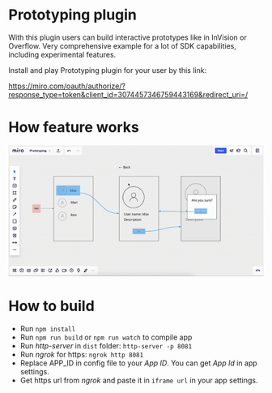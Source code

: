 # Prototyping plugin 
With this plugin users can build interactive prototypes like in InVision or Overflow.
Very comprehensive example for a lot of SDK capabilities, including experimental features.

Install and play Prototyping plugin for your user by this link:

https://miro.com/oauth/authorize/?response_type=token&client_id=3074457346759443169&redirect_uri=/ 

# How feature works

<img src="proto.gif" />

# How to build
- Run `npm install`
- Run `npm run build` or `npm run watch` to compile app
- Run _http-server_ in `dist` folder: `http-server -p 8081`
- Run _ngrok_ for https: `ngrok http 8081`
- Replace APP_ID in config file to your _App ID_. You can get _App Id_ in app settings.
- Get https url from _ngrok_ and paste it in `iframe url` in your app settings.    
